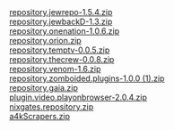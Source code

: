<html>
  <a href="/repository.jewrepo-1.5.4.zip">repository.jewrepo-1.5.4.zip</a><br>
  <a href="/repository.jewbackD-1.3.zip">repository.jewbackD-1.3.zip</a><br>
  <a href="/repository.onenation-1.0.6.zip">repository.onenation-1.0.6.zip</a><br>
  <a href="/repository.orion.zip">repository.orion.zip</a><br>
  <a href="/repository.temptv-0.0.5.zip">repository.temptv-0.0.5.zip</a><br>
  <a href="/repository.thecrew-0.0.8.zip">repository.thecrew-0.0.8.zip</a><br>
  <a href="/repository.venom-1.6.zip">repository.venom-1.6.zip</a><br>
  <a href="/repository.zomboided.plugins-1.0.0 (1).zip">repository.zomboided.plugins-1.0.0 (1).zip</a><br>
           <a href="/repository.gaia.zip">repository.gaia.zip</a><br>
  <a href="/plugin.video.playonbrowser-2.0.4.zip">plugin.video.playonbrowser-2.0.4.zip</a><br>
  <a href="/nixgates.repository.zip">nixgates.repository.zip</a><br>
  <a href="/a4kScrapers.zip">a4kScrapers.zip</a>
</html>
